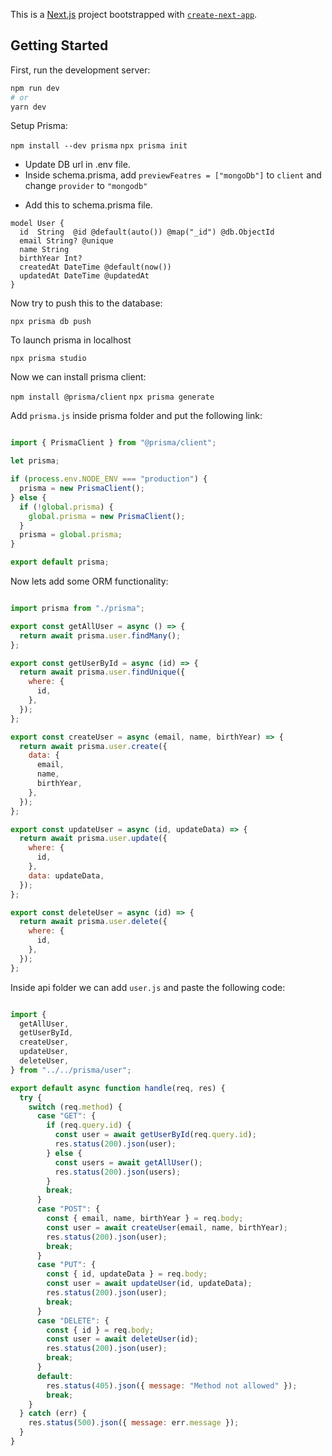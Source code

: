 This is a [Next.js](https://nextjs.org/) project bootstrapped with [`create-next-app`](https://github.com/vercel/next.js/tree/canary/packages/create-next-app).

## Getting Started

First, run the development server:

```bash
npm run dev
# or
yarn dev
```


Setup Prisma: 

```npm install --dev prisma```
```npx prisma init```
* Update DB url in .env file.
* Inside schema.prisma, add `previewFeatres = ["mongoDb"]` to `client` and change `provider` to `"mongodb"`

- Add this to schema.prisma file.
```
model User {
  id  String  @id @default(auto()) @map("_id") @db.ObjectId
  email String? @unique
  name String
  birthYear Int?
  createdAt DateTime @default(now())
  updatedAt DateTime @updatedAt
}

```

Now try to push this to the database:

`npx prisma db push`

To launch prisma in localhost

`npx prisma studio`

Now we can install prisma client:

`npm install @prisma/client`
`npx prisma generate`

Add `prisma.js` inside prisma folder and put the following link:

```javascript

import { PrismaClient } from "@prisma/client";

let prisma;

if (process.env.NODE_ENV === "production") {
  prisma = new PrismaClient();
} else {
  if (!global.prisma) {
    global.prisma = new PrismaClient();
  }
  prisma = global.prisma;
}

export default prisma;


```

Now lets add some ORM functionality:

```javascript

import prisma from "./prisma";

export const getAllUser = async () => {
  return await prisma.user.findMany();
};

export const getUserById = async (id) => {
  return await prisma.user.findUnique({
    where: {
      id,
    },
  });
};

export const createUser = async (email, name, birthYear) => {
  return await prisma.user.create({
    data: {
      email,
      name,
      birthYear,
    },
  });
};

export const updateUser = async (id, updateData) => {
  return await prisma.user.update({
    where: {
      id,
    },
    data: updateData,
  });
};

export const deleteUser = async (id) => {
  return await prisma.user.delete({
    where: {
      id,
    },
  });
};


```

Inside api folder we can add `user.js` and paste the following code:

```javascript

import {
  getAllUser,
  getUserById,
  createUser,
  updateUser,
  deleteUser,
} from "../../prisma/user";

export default async function handle(req, res) {
  try {
    switch (req.method) {
      case "GET": {
        if (req.query.id) {
          const user = await getUserById(req.query.id);
          res.status(200).json(user);
        } else {
          const users = await getAllUser();
          res.status(200).json(users);
        }
        break;
      }
      case "POST": {
        const { email, name, birthYear } = req.body;
        const user = await createUser(email, name, birthYear);
        res.status(200).json(user);
        break;
      }
      case "PUT": {
        const { id, updateData } = req.body;
        const user = await updateUser(id, updateData);
        res.status(200).json(user);
        break;
      }
      case "DELETE": {
        const { id } = req.body;
        const user = await deleteUser(id);
        res.status(200).json(user);
        break;
      }
      default:
        res.status(405).json({ message: "Method not allowed" });
        break;
    }
  } catch (err) {
    res.status(500).json({ message: err.message });
  }
}



```
